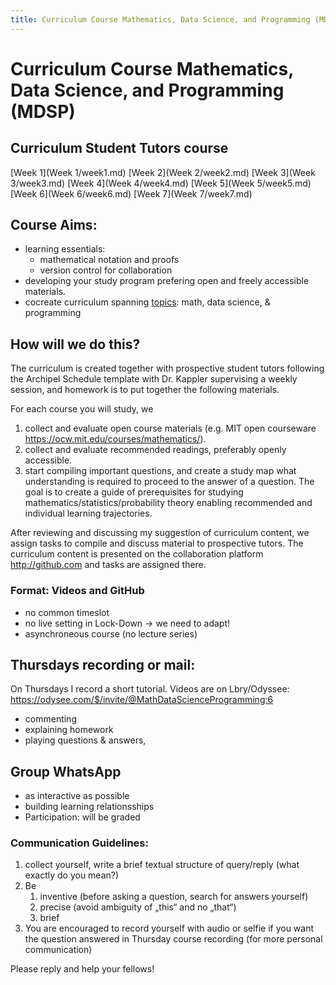```yaml
---
title: Curriculum Course Mathematics, Data Science, and Programming (MDSP)
---
```


# Curriculum Course Mathematics, Data Science, and Programming (MDSP)
## Curriculum Student Tutors course
 [Week 1](Week 1/week1.md)
 [Week 2](Week 2/week2.md)
 [Week 3](Week 3/week3.md)
 [Week 4](Week 4/week4.md)
 [Week 5](Week 5/week5.md)
 [Week 6](Week 6/week6.md)
 [Week 7](Week 7/week7.md)

## Course Aims:

-   learning essentials:
    -   mathematical notation and proofs
    -   version control for collaboration
-   developing your study program prefering open and freely accessible materials.
-   cocreate curriculum spanning [topics](topics.md): math, data science, & programming

## How will we do this?

The curriculum is created together with prospective student tutors following the Archipel Schedule template with Dr. Kappler supervising a weekly session, and homework is to put together the following materials.

For each course you will study, we

1.  collect and evaluate open course materials (e.g. MIT open courseware <https://ocw.mit.edu/courses/mathematics/>).
2.  collect and evaluate recommended readings, preferably openly accessible.
3.  start compiling important questions, and create a study map what understanding is required to proceed to the answer of a question.
    The goal is to create a guide of prerequisites for studying mathematics/statistics/probability theory enabling recommended and individual learning trajectories.

After reviewing and discussing my suggestion of curriculum content, we assign tasks to compile and discuss material to prospective tutors.
The curriculum content is presented on the collaboration platform <http://github.com> and tasks are assigned there.

###  Format: Videos and GitHub

-   no common timeslot
-   no live setting in Lock-Down
    &rarr; we need to adapt!
-   asynchroneous course
    (no lecture series)


## Thursdays recording or mail:

On Thursdays I record a short tutorial.
Videos are on Lbry/Odyssee:
https://odysee.com/$/invite/@MathDataScienceProgramming:6

-   commenting
-   explaining homework
-   playing questions & answers,


##  Group WhatsApp

-   as interactive as possible
-   building learning relationsships
-   Participation: will be graded

### Communication Guidelines:

1.  collect yourself, 
    write a brief textual structure of query/reply
    (what exactly do you mean?)
2.  Be
    1.  inventive (before asking a question, search for answers yourself)
    2.  precise (avoid ambiguity of &bdquo;this&ldquo; and no &bdquo;that&ldquo;)
    3.  brief
3.  You are encouraged to record yourself with audio or selfie if you want the question answered in Thursday course recording
    (for more personal communication)

Please reply and help your fellows!


